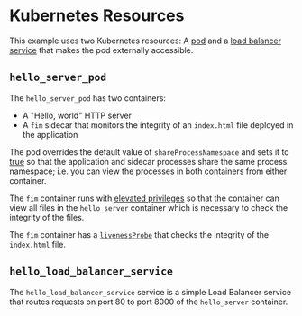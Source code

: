 # Kubernetes Resources
This example uses two Kubernetes resources: A [pod](./hello_server_pod.yaml) and a [load balancer service](./hello_load_balancer_service.yaml) that makes the pod
externally accessible.

## `hello_server_pod`
The `hello_server_pod` has two containers:
* A "Hello, world" HTTP server
* A `fim` sidecar that monitors the integrity of an `index.html` file deployed in the application

The pod overrides the default value of `shareProcessNamespace` and sets it to [true](https://github.com/hammingweight/fim_sidecar/blob/ed219a82efb2e2e4fa68dd33996fb09aee22e91e/k8s_resources/hello_server_pod.yaml#L11) so that the application and
sidecar processes share the same process namespace; i.e. you can view the processes in both containers from either container.

The `fim` container runs with [elevated privileges](https://github.com/hammingweight/fim_sidecar/blob/1acc0a8bb9f62c8f3dd06c80b3d9defaf931588b/k8s_manifests/hello_server_pod.yaml#L33) so that the container
can view all files in the `hello_server` container which is necessary to check the integrity of the files.

The `fim` container has a [`livenessProbe`](https://github.com/hammingweight/fim_sidecar/blob/1acc0a8bb9f62c8f3dd06c80b3d9defaf931588b/k8s_manifests/hello_server_pod.yaml#L34) that checks the integrity of the `index.html` file.

## `hello_load_balancer_service`
The `hello_load_balancer_service` service is a simple Load Balancer service that routes requests on port 80 to port 8000 of the `hello_server` container.
